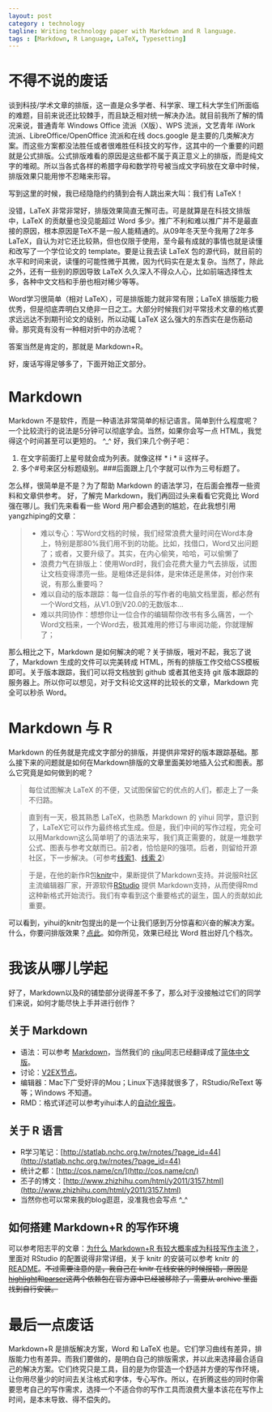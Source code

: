 ```yaml
---
layout: post
category : technology
tagline: Writing technology paper with Markdown and R language.
tags : [Markdown, R Language, LaTeX, Typesetting]
---
```


# 不得不说的废话
谈到科技/学术文章的排版，这一直是众多学者、科学家、理工科大学生们所面临的难题，目前来说还比较棘手，而且缺乏相对统一解决办法。就目前我所了解的情况来说，普通青年 Windows Office 流派（X版）、WPS 流派，文艺青年 iWork 流派、LibreOffice/OpenOffice 流派和在线 docs.google 是主要的几类解决方案。而这些方案都没法胜任或者很难胜任科技文的写作，这其中的一个重要的问题就是公式排版。公式排版难看的原因是这些都不属于真正意义上的排版，而是纯文字的堆砌。所以当各式各样的希腊字母和数学符号被当成文字码放在文章中时候，排版效果只能用惨不忍睹来形容。

写到这里的时候，我已经隐隐约约猜到会有人跳出来大叫：我们有 LaTeX！

没错，LaTeX 非常非常好，排版效果简直无懈可击。可是就算是在科技文排版中，LaTeX 的贡献量也没见能超过 Word 多少。推广不利和难以推广并不是最直接的原因，根本原因是TeX不是一般人能精通的。从09年冬天至今我用了2年多 LaTeX，自认为对它还比较熟，但也仅限于使用，至今最有成就的事情也就是读懂和改写了一个学位论文的 template。要是让我去读 LaTeX 包的源代码，就目前的水平和时间来说，读懂的可能性微乎其微，因为代码实在是太复杂。当然了，除此之外，还有一些别的原因导致 LaTeX 久久深入不得众人心，比如前端选择性太多，各种中文文档和手册也相对稀少等等。

Word学习很简单（相对 LaTeX），可是排版能力就非常有限；LaTeX 排版能力极优秀，但是彻底弄明白又绝非一日之工。大部分时候我们对平常技术文章的格式要求远远达不到期刊论文的级别，所以动辄 LaTeX 这么强大的东西实在是伤筋动骨。那究竟有没有一种相对折中的办法呢？

答案当然是肯定的，那就是 Markdown+R。

好，废话写得足够多了，下面开始正文部分。

# Markdown
Markdown 不是软件，而是一种语法非常简单的标记语言。简单到什么程度呢？一个比较流行的说法是5分钟可以彻底学会。当然，如果你会写一点 HTML，我觉得这个时间甚至可以更短的。 ^_^ 好，我们来几个例子吧：

1. 在文字前面打上星号就会成为列表。就像这样 * i * ii 这样子。
2. 多个#号来区分标题级别。###后面跟上几个字就可以作为三号标题了。

怎么样，很简单是不是？为了帮助 Markdown 的语法学习，在后面会推荐一些资料和文章供参考。 好，了解完 Markdown，我们再回过头来看看它究竟比 Word 强在哪儿。我们先来看看一些 Word 用户都会遇到的尴尬，在此我想引用yangzhiping的文章：
	
>* 难以专心：写Word文档的时候，我们经常浪费大量时间在Word本身上，特别是那80%我们用不到的功能。比如，找借口，Word又出问题了；或者，又要升级了。其实，在内心偷笑，哈哈，可以偷懒了
>* 浪费力气在排版上：使用Word时，我们会花费大量力气去排版，试图让文档变得漂亮一些。是粗体还是斜体，是宋体还是黑体，对创作来说，有那么重要吗？
>* 难以自动的版本跟踪：每一位自杀的写作者的电脑文档里面，都必然有一个Word文档，从V1.0到V20.0的无数版本...
>* 难以共同协作：想想你让一位合作的编辑帮你改书有多么痛苦，一个Word文档来，一个Word去，极其难用的修订与审阅功能，你就理解了；

那么相比之下，Markdown 是如何解决的呢？关于排版，哦对不起，我忘了说了，Markdown 生成的文件可以完美转成 HTML，所有的排版工作交给CSS模板即可。关于版本跟踪，我们可以将文档放到 github 或者其他支持 git 版本跟踪的服务器上。所以你可以想见，对于文科论文这样的比较长的文章，Markdown 完全可以秒杀 Word。

# Markdown 与 R
Markdown 的任务就是完成文字部分的排版，并提供非常好的版本跟踪基础。那么接下来的问题就是如何在Markdown排版的文章里面美妙地插入公式和图表。那么它究竟是如何做到的呢？

> 每位试图解决 LaTeX 的不便，又试图保留它的优点的人们，都走上了一条不归路。

>直到有一天，极其熟悉 LaTeX，也熟悉 Markdown 的 yihui 同学，意识到了，LaTeX它可以作为最终格式生成。但是，我们中间的写作过程，完全可以用Markdown这么简单明了的语法来写，我们真正需要的，就是一堆数学公式、图表与参考文献而已。前2者，恰恰是R的强项。后者，则留给开源社区，下一步解决。（可参考[线索1](https://github.com/inukshuk/citeproc-ruby)、[线索 2](https://github.com/inukshuk/jekyll-scholar)）

>于是，在他的新作R包[knitr](http://yihui.name/knitr/)中，果断提供了Markdown支持。并说服R社区主流编辑器厂家，开源软件[RStudio](http://rstudio.org/) 提供 Markdown支持，从而使得Rmd这种新格式开始流行。我们有幸看到这个重要格式的诞生，国人的贡献如此重要。

可以看到，yihui的knitr包提出的是一个让我们感到万分惊喜和兴奋的解决方案。什么，你要问排版效果？[点此](http://rpubs.com/Ailurus/564)。如你所见，效果已经比 Word 胜出好几个档次。

# 我该从哪儿学起
好了，Markdown以及R的铺垫部分说得差不多了，那么对于没接触过它们的同学们来说，如何才能尽快上手并进行创作？

## 关于 Markdown
* 语法：可以参考 [Markdown](http://markdown.tw/)，当然我们的 [riku](http://riku.wowubuntu.com/)同志已经翻译成了[简体中文版](http://wowubuntu.com/markdown/)。
* 讨论：[V2EX节点](http://v2ex.com/go/markdown)。
* 编辑器：Mac下广受好评的Mou；Linux下选择就很多了，RStudio/ReText 等等；Windows 不知道。
* RMD：格式详述可以参考yihui本人的[自动化报告](https://github.com/yihui/r-ninja/blob/master/11-auto-report.md)。

## 关于 R 语言
* R学习笔记：[http://statlab.nchc.org.tw/rnotes/?page_id=44](http://statlab.nchc.org.tw/rnotes/?page_id=44)
* 统计之都：[http://cos.name/cn/](http://cos.name/cn/)
* 丕子的博文：[http://www.zhizhihu.com/html/y2011/3157.html](http://www.zhizhihu.com/html/y2011/3157.html)
* 当然你也可以常来我的blog逛逛，没准我也会写点 ^_^

## 如何搭建 Markdown+R 的写作环境
可以参考阳志平的文章：[为什么 Markdown+R 有较大概率成为科技写作主流？](http://www.yangzhiping.com/tech/r-markdown-knitr.html)，里面对 RStudio 的配置说得非常详细，关于 knitr 的安装可以参考 knitr 的[README](https://github.com/yihui/knitr#readme)。<del>不过需要注意的是，我自己在 knitr 在线安装的时候报错，原因是[highlight](http://cran.r-project.org/src/contrib/Archive/highlight/)和[parser](http://cran.r-project.org/src/contrib/Archive/parser/)这两个依赖包在官方源中已经被移除了，需要从 archive 里面找到自行安装。</del>

# 最后一点废话
Markdown+R 是排版解决方案，Word 和 LaTeX 也是。它们学习曲线有差异，排版能力也有差异。而我们要做的，是明白自己的排版需求，并以此来选择最合适自己的解决方案。它们终究只是工具，目的是为你营造一个舒适并方便的写作环境，让你用尽量少的时间去关注格式和字体，专心写作。所以，在折腾这些的同时你需要思考自己的写作需求，选择一个不适合你的写作工具而浪费大量本该花在写作上时间，是本末导致、得不偿失的。